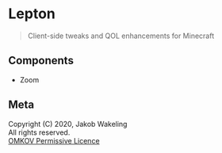 # Lepton

> Client-side tweaks and QOL enhancements for Minecraft

## Components

* Zoom

## Meta

Copyright (C) 2020, Jakob Wakeling  
All rights reserved.  
[OMKOV Permissive Licence](https://www.omkov.net/OLPE)
